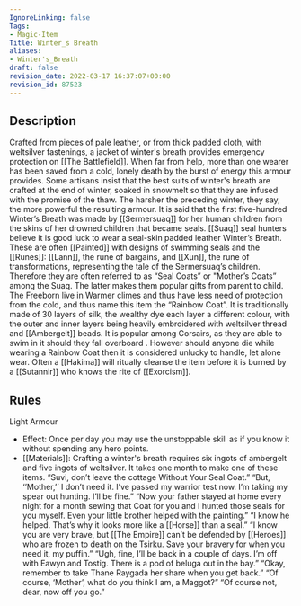 ```yaml
---
IgnoreLinking: false
Tags:
- Magic-Item
Title: Winter_s Breath
aliases:
- Winter's_Breath
draft: false
revision_date: 2022-03-17 16:37:07+00:00
revision_id: 87523
---
```


## Description
Crafted from pieces of pale leather, or from thick padded cloth, with weltsilver fastenings, a jacket of winter's breath provides emergency protection on [[The Battlefield]]. When far from help, more than one wearer has been saved from a cold, lonely death by the burst of energy this armour provides. Some artisans insist that the best suits of winter's breath are crafted at the end of winter, soaked in snowmelt so that they are infused with the promise of the thaw. The harsher the preceding winter, they say, the more powerful the resulting armour.
It is said that the first five-hundred Winter’s Breath was made by [[Sermersuaq]] for her human children from the skins of her drowned children that became seals. [[Suaq]] seal hunters believe it is good luck to wear a seal-skin padded leather Winter’s Breath. These are often [[Painted]] with designs of swimming seals and the [[Runes]]: [[Lann]], the rune of bargains, and [[Xun]], the rune of transformations, representing the tale of the Sermersuaq’s children. Therefore they are often referred to as “Seal Coats” or "Mother’s Coats” among the Suaq. The latter makes them popular gifts from parent to child.
The Freeborn live in Warmer climes and thus have less need of protection from the cold, and thus name this item the “Rainbow Coat”. It is traditionally made of 30 layers of silk, the wealthy dye each layer a different colour, with the outer and inner layers being heavily embroidered with weltsilver thread and [[Ambergelt]] beads. It is popular among Corsairs, as they are able to swim in it should they fall overboard . However should anyone die while wearing a Rainbow Coat then it is considered unlucky to handle, let alone wear. Often a [[Hakima]] will ritually cleanse the item before it is burned by a [[Sutannir]] who knows the rite of [[Exorcism]].
## Rules
Light Armour
* Effect: Once per day you may use the unstoppable skill as if you know it without spending any hero points.
* [[Materials]]: Crafting a winter's breath requires six ingots of ambergelt and five ingots of weltsilver. It takes one month to make one of these items.
“Suvi, don’t leave the cottage Without Your Seal Coat.”
“But, ‘’Mother,’’ I don’t need it. I’ve passed my warrior test now. I’m taking my spear out hunting. I’ll be fine.”
“Now your father stayed at home every night for a month sewing that Coat for you and I hunted those seals for you myself. Even your little brother helped with the painting.”
“I know he helped. That’s why it looks more like a [[Horse]] than a seal.”
“I know you are very brave, but [[The Empire]] can’t be defended by [[Heroes]] who are frozen to death on the Tsirku. Save your bravery for when you need it, my puffin.”
“Ugh, fine, I’ll be back in a couple of days. I’m off with Eawyn and Tostig. There is a pod of beluga out in the bay.”
“Okay, remember to take Thane Raygada her share when you get back.”
“Of course, ‘Mother’, what do you think I am, a Maggot?”
“Of course not, dear, now off you go.”